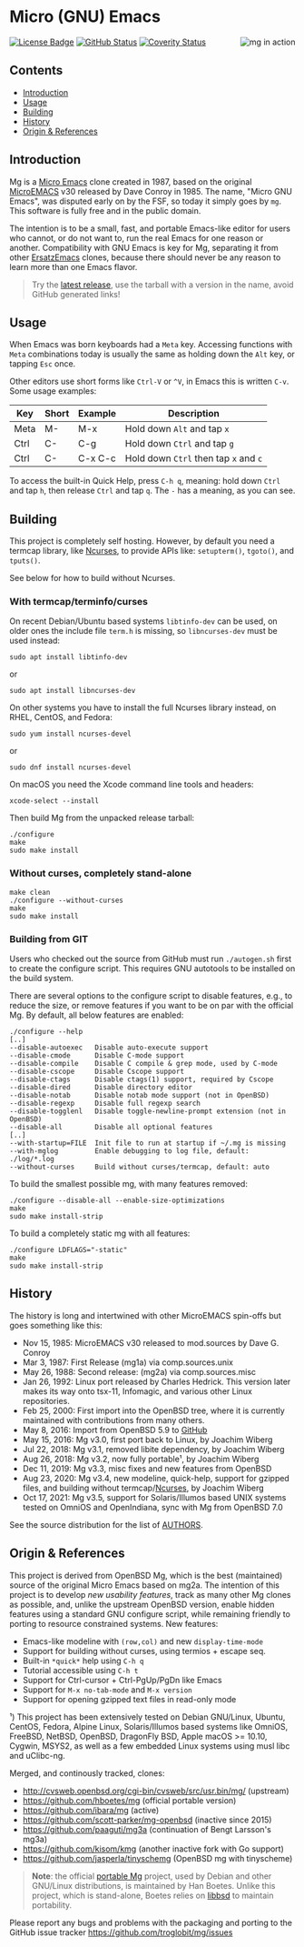 Micro (GNU) Emacs
=================
[![License Badge][]][License] [![GitHub Status][]][GitHub] [![Coverity Status]][Coverity Scan]
<img align="right" src="doc/mg.png" title="mg in action">

Contents
--------

* [Introduction](#introduction)
* [Usage](#usage)
* [Building](#building)
* [History](#history)
* [Origin & References](#origin--references)


Introduction
------------

Mg is a [Micro Emacs][] clone created in 1987, based on the original
[MicroEMACS][] v30 released by Dave Conroy in 1985.  The name, "Micro
GNU Emacs", was disputed early on by the FSF, so today it simply goes by
`mg`.  This software is fully free and in the public domain.

The intention is to be a small, fast, and portable Emacs-like editor for
users who cannot, or do not want to, run the real Emacs for one reason
or another.  Compatibility with GNU Emacs is key for Mg, separating it
from other [ErsatzEmacs][] clones, because there should never be any
reason to learn more than one Emacs flavor.

> Try the [latest release](https://github.com/troglobit/mg/releases/latest),
> use the tarball with a version in the name, avoid GitHub generated links!


Usage
-----

When Emacs was born keyboards had a `Meta` key.  Accessing functions
with `Meta` combinations today is usually the same as holding down the
`Alt` key, or tapping `Esc` once.

Other editors use short forms like `Ctrl-V` or `^V`, in Emacs this is
written `C-v`.  Some usage examples:

| **Key** | **Short** | **Example** | **Description**                       |
|---------|-----------|-------------|---------------------------------------|
| Meta    | M-        | M-x         | Hold down `Alt` and tap `x`           |
| Ctrl    | C-        | C-g         | Hold down `Ctrl` and tap `g`          |
| Ctrl    | C-        | C-x C-c     | Hold down `Ctrl` then tap `x` and `c` |

To access the built-in Quick Help, press `C-h q`, meaning: hold down
`Ctrl` and tap `h`, then release `Ctrl` and tap `q`.  The `-` has a
meaning, as you can see.


Building
--------

This project is completely self hosting.  However, by default you need a
termcap library, like [Ncurses][], to provide APIs like: `setupterm()`,
`tgoto()`, and `tputs()`.

See below for how to build without Ncurses.


### With termcap/terminfo/curses

On recent Debian/Ubuntu based systems `libtinfo-dev` can be used, on
older ones the include file `term.h` is missing, so `libncurses-dev`
must be used instead:

    sudo apt install libtinfo-dev

or

    sudo apt install libncurses-dev

On other systems you have to install the full Ncurses library instead,
on RHEL, CentOS, and Fedora:

    sudo yum install ncurses-devel

or

    sudo dnf install ncurses-devel

On macOS you need the Xcode command line tools and headers:

    xcode-select --install

Then build Mg from the unpacked release tarball:

    ./configure
    make
    sudo make install


### Without curses, completely stand-alone

    make clean
    ./configure --without-curses
	make
	sudo make install


### Building from GIT

Users who checked out the source from GitHub must run `./autogen.sh`
first to create the configure script.  This requires GNU autotools to be
installed on the build system.

There are several options to the configure script to disable features,
e.g., to reduce the size, or remove features if you want to be on par
with the official Mg.  By default, all below features are enabled:

    ./configure --help
    [..]
    --disable-autoexec   Disable auto-execute support
    --disable-cmode      Disable C-mode support
    --disable-compile    Disable C compile & grep mode, used by C-mode
    --disable-cscope     Disable Cscope support
    --disable-ctags      Disable ctags(1) support, required by Cscope
    --disable-dired      Disable directory editor
    --disable-notab      Disable notab mode support (not in OpenBSD)
    --disable-regexp     Disable full regexp search
    --disable-togglenl   Disable toggle-newline-prompt extension (not in OpenBSD)
    --disable-all        Disable all optional features
    [..]
    --with-startup=FILE  Init file to run at startup if ~/.mg is missing
    --with-mglog         Enable debugging to log file, default: ./log/*.log
    --without-curses     Build without curses/termcap, default: auto


To build the smallest possible mg, with many features removed:

    ./configure --disable-all --enable-size-optimizations
    make
    sudo make install-strip

To build a completely static mg with all features:

    ./configure LDFLAGS="-static"
    make
    sudo make install-strip


History
-------

The history is long and intertwined with other MicroEMACS spin-offs but
goes something like this:

* Nov 15, 1985: MicroEMACS v30 released to mod.sources by Dave G. Conroy
* Mar  3, 1987: First Release (mg1a) via comp.sources.unix
* May 26, 1988: Second release: (mg2a) via comp.sources.misc
* Jan 26, 1992: Linux port released by Charles Hedrick. This version
  later makes its way onto tsx-11, Infomagic, and various other Linux
  repositories.
* Feb 25, 2000: First import into the OpenBSD tree, where it is
  currently maintained with contributions from many others.
* May  8, 2016: Import from OpenBSD 5.9 to [GitHub][repo]
* May 15, 2016: Mg v3.0, first port back to Linux, by Joachim Wiberg
* Jul 22, 2018: Mg v3.1, removed libite dependency, by Joachim Wiberg
* Aug 26, 2018: Mg v3.2, now fully portable¹, by Joachim Wiberg
* Dec 11, 2019: Mg v3.3, misc fixes and new features from OpenBSD
* Aug 23, 2020: Mg v3.4, new modeline, quick-help, support for gzipped
  files, and building without termcap/[Ncurses][], by Joachim Wiberg
* Oct 17, 2021: Mg v3.5, support for Solaris/Illumos based UNIX systems
  tested on OmniOS and OpenIndiana, sync with Mg from OpenBSD 7.0

See the source distribution for the list of [AUTHORS][].


Origin & References
-------------------

This project is derived from OpenBSD Mg, which is the best (maintained)
source of the original Micro Emacs based on mg2a. The intention of this
project is to develop *new usability features*, track as many other Mg
clones as possible, and, unlike the upstream OpenBSD version, enable
hidden features using a standard GNU configure script, while remaining
friendly to porting to resource constrained systems.  New features:

* Emacs-like modeline with `(row,col)` and new `display-time-mode`
* Support for building without curses, using termios + escape seq.
* Built-in `*quick*` help using `C-h q`
* Tutorial accessible using `C-h t`
* Support for Ctrl-cursor + Ctrl-PgUp/PgDn like Emacs
* Support for `M-x no-tab-mode` and `M-x version`
* Support for opening gzipped text files in read-only mode

¹) This project has been extensively tested on Debian GNU/Linux, Ubuntu,
CentOS, Fedora, Alpine Linux, Solaris/Illumos based systems like OmniOS,
FreeBSD, NetBSD, OpenBSD, DragonFly BSD, Apple macOS >= 10.10, Cygwin,
MSYS2, as well as a few embedded Linux systems using musl libc and
uClibc-ng.

Merged, and continously tracked, clones:

* http://cvsweb.openbsd.org/cgi-bin/cvsweb/src/usr.bin/mg/ (upstream)
* https://github.com/hboetes/mg (official portable version)
* https://github.com/ibara/mg (active)
* https://github.com/scott-parker/mg-openbsd (inactive since 2015)
* https://github.com/paaguti/mg3a (continuation of Bengt Larsson's mg3a)
* https://github.com/kisom/kmg (another inactive fork with Go support)
* https://github.com/jasperla/tinyschemg (OpenBSD mg with tinyscheme)

> **Note**: the official [portable Mg][] project, used by Debian and
> other GNU/Linux distributions, is maintained by Han Boetes.  Unlike
> this project, which is stand-alone, Boetes relies on [libbsd][] to
> maintain portability.

Please report any bugs and problems with the packaging and porting to
the GitHub issue tracker <https://github.com/troglobit/mg/issues>

[Micro Emacs]:     https://www.emacswiki.org/emacs/MicroEmacs
[MicroEMACS]:      https://github.com/troglobit/MicroEMACS
[ErsatzEmacs]:     https://www.emacswiki.org/emacs/ErsatzEmacs
[portable Mg]:     https://github.com/hboetes/mg
[libbsd]:          https://libbsd.freedesktop.org/wiki/
[Ncurses]:         https://invisible-island.net/ncurses/
[repo]:            https://github.com/troglobit/mg
[AUTHORS]:         https://github.com/troglobit/mg/blob/master/AUTHORS
[License]:         http://unlicense.org/
[License Badge]:   https://img.shields.io/badge/License-Unlicense-blue.svg
[GitHub]:          https://github.com/troglobit/mg/actions/workflows/build.yml/
[GitHub Status]:   https://github.com/troglobit/mg/actions/workflows/build.yml/badge.svg
[Coverity Scan]:   https://scan.coverity.com/projects/8859
[Coverity Status]: https://scan.coverity.com/projects/8859/badge.svg
